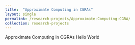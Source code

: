 ```yaml
---
title:  "Approximate Computing in CGRAs"
layout: single
permalink: /research-projects/Approximate-Computing-CGRA/
collection: research-projects
---
```


Approximate Computing in CGRAs Hello World
